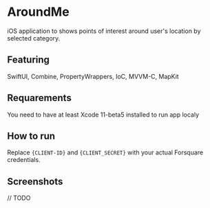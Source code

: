 # AroundMe
iOS application to shows points of interest around user's location by selected category.

## Featuring
SwiftUI, Combine, PropertyWrappers, IoC, MVVM-C, MapKit

## Requarements
You need to have at least Xcode 11-beta5 installed to run app localy

## How to run
Replace `{CLIENT-ID}` and `{CLIENT_SECRET}` with your actual Forsquare credentials.

## Screenshots

// TODO
